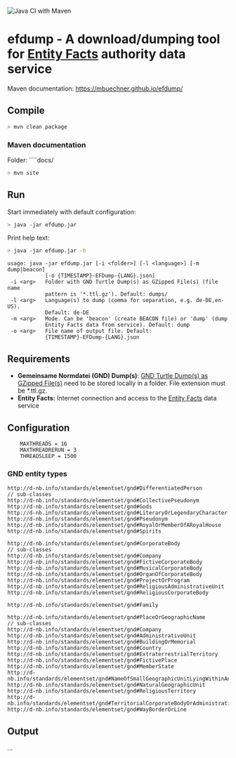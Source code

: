 ![Java CI with Maven](https://github.com/mbuechner/efdump/workflows/Java%20CI%20with%20Maven/badge.svg)
# efdump - A download/dumping tool for [Entity Facts](http://www.dnb.de/DE/Service/DigitaleDienste/EntityFacts/entityfacts_node.html) authority data service 

Maven documentation: https://mbuechner.github.io/efdump/

## Compile
```sh
> mvn clean package
```
### Maven documentation
Folder: ´´´´docs/
```sh
> mvn site
```

## Run
Start immediately with default configuration:
```sh
> java -jar efdump.jar
```

Print help text:
```sh
> java -jar efdump.jar -h
```
```
usage: java -jar efdump.jar [-i <folder>] [-l <language>] [-m dump|beacon]
            [-o {TIMESTAMP}-EFDump-{LANG}.json]
 -i <arg>   Folder with GND Turtle Dump(s) as GZipped File(s) (file name
            pattern is '*.ttl.gz'). Default: dumps/
 -l <arg>   Language(s) to dump (comma for separation, e.g. de-DE,en-US).
            Default: de-DE
 -m <arg>   Mode. Can be 'beacon' (create BEACON file) or 'dump' (dump
            Entity Facts data from service). Default: dump
 -o <arg>   File name of output file. Default:
            {TIMESTAMP}-EFDump-{LANG}.json
```

## Requirements
- **Gemeinsame Normdatei (GND) Dump(s)**: [GND Turtle Dump(s) as GZipped File(s)](https://data.dnb.de/opendata/) need to be stored locally in a folder. File extension must be *.ttl.gz.
- **Entity Facts:** Internet connection and access to the [Entity Facts](http://www.dnb.de/DE/Service/DigitaleDienste/EntityFacts/entityfacts_node.html) data service

## Configuration
```
	MAXTHREADS = 16
	MAXTHREADRERUN = 3
	THREADSLEEP = 1500
```

### GND entity types
```
http://d-nb.info/standards/elementset/gnd#DifferentiatedPerson
// sub-classes
http://d-nb.info/standards/elementset/gnd#CollectivePseudonym
http://d-nb.info/standards/elementset/gnd#Gods
http://d-nb.info/standards/elementset/gnd#LiteraryOrLegendaryCharacter
http://d-nb.info/standards/elementset/gnd#Pseudonym
http://d-nb.info/standards/elementset/gnd#RoyalOrMemberOfARoyalHouse
http://d-nb.info/standards/elementset/gnd#Spirits

http://d-nb.info/standards/elementset/gnd#CorporateBody
// sub-classes
http://d-nb.info/standards/elementset/gnd#Company
http://d-nb.info/standards/elementset/gnd#FictiveCorporateBody
http://d-nb.info/standards/elementset/gnd#MusicalCorporateBody
http://d-nb.info/standards/elementset/gnd#OrganOfCorporateBody
http://d-nb.info/standards/elementset/gnd#ProjectOrProgram
http://d-nb.info/standards/elementset/gnd#ReligiousAdministrativeUnit
http://d-nb.info/standards/elementset/gnd#ReligiousCorporateBody

http://d-nb.info/standards/elementset/gnd#Family

http://d-nb.info/standards/elementset/gnd#PlaceOrGeographicName
// sub-classes
http://d-nb.info/standards/elementset/gnd#Company
http://d-nb.info/standards/elementset/gnd#AdministrativeUnit
http://d-nb.info/standards/elementset/gnd#BuildingOrMemorial
http://d-nb.info/standards/elementset/gnd#Country
http://d-nb.info/standards/elementset/gnd#ExtraterrestrialTerritory
http://d-nb.info/standards/elementset/gnd#FictivePlace
http://d-nb.info/standards/elementset/gnd#MemberState
http://d-nb.info/standards/elementset/gnd#NameOfSmallGeographicUnitLyingWithinAnotherGeographicUnit
http://d-nb.info/standards/elementset/gnd#NaturalGeographicUnit
http://d-nb.info/standards/elementset/gnd#ReligiousTerritory
http://d-nb.info/standards/elementset/gnd#TerritorialCorporateBodyOrAdministrativeUnit
http://d-nb.info/standards/elementset/gnd#WayBorderOrLine
```

## Output
...

